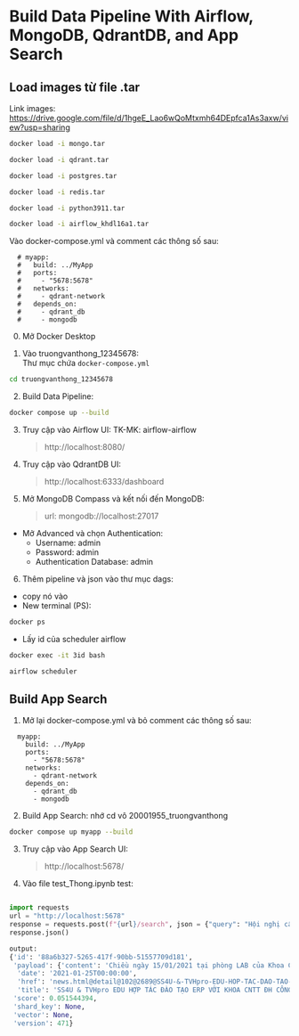 # Build Data Pipeline With Airflow, MongoDB, QdrantDB, and App Search

## Load images từ file .tar
Link images: https://drive.google.com/file/d/1hgeE_Lao6wQoMtxmh64DEpfca1As3axw/view?usp=sharing
```bash
docker load -i mongo.tar
```

```bash
docker load -i qdrant.tar
```

```bash
docker load -i postgres.tar
```
```bash
docker load -i redis.tar
```
```bash
docker load -i python3911.tar
```

```bash
docker load -i airflow_khdl16a1.tar
```



Vào docker-compose.yml và comment các thông số sau:

```
  # myapp:
  #   build: ../MyApp
  #   ports:
  #     - "5678:5678"
  #   networks:
  #     - qdrant-network
  #   depends_on:
  #     - qdrant_db
  #     - mongodb
```

0. Mở Docker Desktop

1. Vào truongvanthong_12345678:
   <br>Thư mục chứa `docker-compose.yml`

```bash
cd truongvanthong_12345678
```

2. Build Data Pipeline:

```bash
docker compose up --build
```

3. Truy cập vào Airflow UI: TK-MK: airflow-airflow
   > http://localhost:8080/

4. Truy cập vào QdrantDB UI:
   > http://localhost:6333/dashboard

5. Mở MongoDB Compass và kết nối đến MongoDB:
   > url: mongodb://localhost:27017

- Mở Advanced và chọn Authentication:
  - Username: admin
  - Password: admin
  - Authentication Database: admin

6. Thêm pipeline và json vào thư mục dags:

- copy nó vào
- New terminal (PS):

```bash
docker ps
```

- Lấy id của scheduler airflow

```bash
docker exec -it 3id bash
```

```bash
airflow scheduler
```

## Build App Search

1. Mở lại docker-compose.yml và bỏ comment các thông số sau:

```
  myapp:
    build: ../MyApp
    ports:
      - "5678:5678"
    networks:
      - qdrant-network
    depends_on:
      - qdrant_db
      - mongodb
```

2. Build App Search: nhớ cd vô 20001955_truongvanthong

```bash
docker compose up myapp --build
```

3. Truy cập vào App Search UI:
   > http://localhost:5678/
4. Vào file test_Thong.ipynb test:

```python

import requests
url = "http://localhost:5678"
response = requests.post(f"{url}/search", json = {"query": "Hội nghị cấp khoa?"})
response.json()

output:
{'id': '88a6b327-5265-417f-90bb-51557709d181',
 'payload': {'content': 'Chiều ngày 15/01/2021 tại phòng LAB của Khoa CNTT ĐH Công Nghiệp TP HCM đã tổ chức buổi giới thiệu môn học ERP do TVHpro Edu xây dựng và mô phỏng trên hệ thống Hoạch định nguồn lực doanh nghiệp\xa0SS4U.ERP Express 2021\xa0của SS4U Express. Đây là lần thứ 3 chúng tôi trình bày môn học ERP với IUH. Lần 1 với Khoa QTKD năm 2013, lần 2 với Khoa CNTT vào năm 2018.\n\nGiảng viên Khoa CNTT tham khảo tài liệu sản phẩm ERP của SS4U\nÔng Thẩm Văn Hương- Sáng lập, Chủ tịch HĐQT các công ty đã giới thiệu kinh nghiệm đào tạo ERP ở các trường đại học, chương trình đào tạo và demo phần mềm SS4U.ERP Express,\xa0SS4U.BI\n\nKịch bản mô phỏng ERP phiên bản 2021\nCác bên đã trao đổi nhiều nội dung liên quan và thống nhất sẽ đưa hệ thống SS4U.ERP Express cùng với chương trình đào tạo cho ngành hệ thống thông tin quản lý ngay trong năm học tới.\n\nHệ thống SS4U.ERP Express 2021 được xây dựng trên công nghệ Oracle\n\nÔng Thẩm Văn Hương giới thiệu chi tiết kịch bản đào tạo cho Khoa CNTT\nNhư vậy, SS4U cùng với TVHpro Edu đã hoàn thành xuất sắc kế hoạch phát triển hoạt động đào tạo trong năm 2020 với các trường ĐH quy mô lớn nhất TP HCM như: ĐH Kinh tế TP HCM, ĐH Bách Khoa TP HCM (Khoa Quản lý công nghiệp), ĐH Sư Phạm Kỹ Thuật TP HCM, ĐH Văn Lang TP HCM, ĐH Tài Chính Marketing TP HCM, ĐH Hoa Sen TP HCM, ĐH Hutech, ĐH Kinh Tế Tài Chính TP HCM…và ĐH Công Nghiệp TP HCM.\nTrong buổi làm việc, kỹ thuật Công ty cung cấp giải pháp Cloud Server\xa0EXA\xa0đã chia sẻ giải pháp Server phù hợp cho hoạt động đào tạo.\n\nNăm 2021, TVHpro Edu & SS4U sẽ chia sẻ môn học ERP cho các Trường ĐH ở Phú Yên, Đà Nẵng và ĐBSCL.\nSS4U đang lên kế hoạch xây dựng giải pháp lập báo cáo tài chính theo chuẩn mực kế toán quốc tế IFRS trong năm 2021 để đáp ứng yêu cầu quản trị của doanh nghiệp và phù hợp với xu hướng hội nhập quốc tế của Việt Nam.\nNguồn. SS4U\nLink online\n',
  'date': '2021-01-25T00:00:00',
  'href': 'news.html@detail@102@2689@SS4U-&-TVHpro-EDU-HOP-TAC-DAO-TAO-ERP-VOI-KHOA-CNTT-DH-CONG-NGHIEP-TP-HCM',
  'title': 'SS4U & TVHpro EDU HỢP TÁC ĐÀO TẠO ERP VỚI KHOA CNTT ĐH CÔNG NGHIỆP TP HCM'},
 'score': 0.051544394,
 'shard_key': None,
 'vector': None,
 'version': 471}

```
